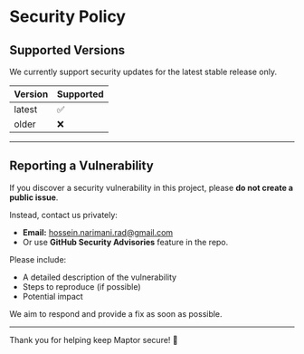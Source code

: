 # Security Policy

## Supported Versions
We currently support security updates for the latest stable release only.

| Version | Supported          |
|---------|---------------------|
| latest  | ✅                 |
| older   | ❌                 |

---

## Reporting a Vulnerability
If you discover a security vulnerability in this project, please **do not create a public issue**.

Instead, contact us privately:

- **Email:** hossein.narimani.rad@gmail.com
- Or use **GitHub Security Advisories** feature in the repo.

Please include:
- A detailed description of the vulnerability
- Steps to reproduce (if possible)
- Potential impact

We aim to respond and provide a fix as soon as possible.

---

Thank you for helping keep Maptor secure! 🔐
